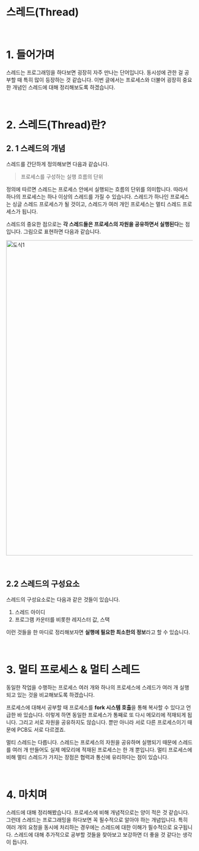 # 스레드(Thread)

&nbsp;

# 1. 들어가며

스레드는 프로그래밍을 하다보면 굉장히 자주 만나는 단어입니다. 동시성에 관한 걸 공부할 때 특히 많이 등장하는 것 같습니다. 이번 글에서는 프로세스와 더불어 굉장히 중요한 개념인 스레드에 대해 정리해보도록 하겠습니다.

&nbsp;

# 2. 스레드(Thread)란?

## 2. 1 스레드의 개념

스레드를 간단하게 정의해보면 다음과 같습니다.

> 프로세스를 구성하는 실행 흐름의 단위

정의에 따르면 스레드는 프로세스 안에서 실행되는 흐름의 단위를 의미합니다. 따라서 하나의 프로세스는 하나 이상의 스레드를 가질 수 있습니다. 스레드가 하나인 프로세스는 싱글 스레드 프로세스가 될 것이고, 스레드가 여러 개인 프로세스는 멀티 스레드 프로세스가 됩니다.

스레드의 중요한 점으로는 **각 스레드들은 프로세스의 자원을 공유하면서 실행된다**는 점입니다. 그림으로 표현하면 다음과 같습니다.

<img width="850" alt="도식1" src="https://github.com/hyunzxn/TIL/assets/100478841/0f842208-4ee6-441a-b224-b686f994db0c">

&nbsp;

## 2.2 스레드의 구성요소

스레드의 구성요소로는 다음과 같은 것들이 있습니다.

1. 스레드 아이디
2. 프로그램 카운터를 비롯한 레지스터 값, 스택

이런 것들을 한 마디로 정리해보자면 **실행에 필요한 최소한의 정보**라고 할 수 있습니다. 

&nbsp;



# 3. 멀티 프로세스 & 멀티 스레드

동일한 작업을 수행하는 프로세스 여러 개와 하나의 프로세스에 스레드가 여러 개 실행되고 있는 것을 비교해보도록 하겠습니다.

프로세스에 대해서 공부할 때 프로세스를 **fork 시스템 호출**을 통해 복사할 수 있다고 언급한 바 있습니다. 이렇게 하면 동일한 프로세스가 통째로 또 다시 메모리에 적재되게 됩니다. 그리고 서로 자원을 공유하지도 않습니다. 뿐만 아니라 서로 다른 프로세스이기 때문에 PCB도 서로 다르겠죠.

멀티 스레드는 다릅니다. 스레드는 프로세스의 자원을 공유하며 실행되기 때문에 스레드를 여러 개 만들어도 실제 메모리에 적재된 프로세스는 한 개 뿐입니다. 멀티 프로세스에 비해 멀티 스레드가 가지는 장점은 협력과 통신에 유리하다는 점이 있습니다.

&nbsp;

# 4. 마치며

스레드에 대해 정리해봤습니다. 프로세스에 비해 개념적으로는 양이 적은 것 같습니다. 그런데 스레드는 프로그래밍을 하다보면 꼭 필수적으로 알아야 하는 개념입니다. 특히 여러 개의 요청을 동시에 처리하는 경우에는 스레드에 대한 이해가 필수적으로 요구됩니다. 스레드에 대해 추가적으로 공부할 것들을 찾아보고 보강하면 더 좋을 것 같다는 생각이 듭니다.

&nbsp;


